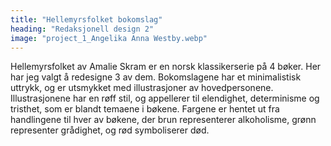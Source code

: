 ```yaml
---
title: "Hellemyrsfolket bokomslag"
heading: "Redaksjonell design 2"
image: "project_1_Angelika Anna Westby.webp"
---
```


Hellemyrsfolket av Amalie Skram er en norsk klassikerserie på 4 bøker. Her har jeg valgt å redesigne 3 av dem. Bokomslagene har et minimalistisk uttrykk, og er utsmykket med illustrasjoner av hovedpersonene. Illustrasjonene har en røff stil, og appellerer til elendighet, determinisme og tristhet, som er blandt temaene i bøkene. Fargene er hentet ut fra handlingene til hver av bøkene, der brun representerer alkoholisme, grønn representer grådighet, og rød symboliserer død.
